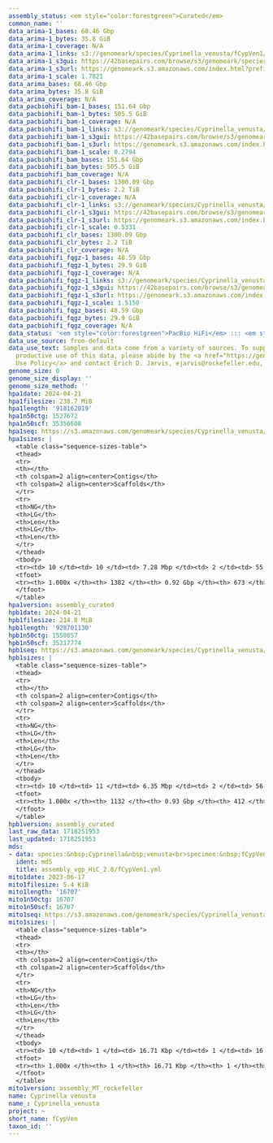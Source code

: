 ```yaml
---
assembly_status: <em style="color:forestgreen">Curated</em>
common_name: ''
data_arima-1_bases: 68.46 Gbp
data_arima-1_bytes: 35.8 GiB
data_arima-1_coverage: N/A
data_arima-1_links: s3://genomeark/species/Cyprinella_venusta/fCypVen1/genomic_data/arima/<br>
data_arima-1_s3gui: https://42basepairs.com/browse/s3/genomeark/species/Cyprinella_venusta/fCypVen1/genomic_data/arima/
data_arima-1_s3url: https://genomeark.s3.amazonaws.com/index.html?prefix=species/Cyprinella_venusta/fCypVen1/genomic_data/arima/
data_arima-1_scale: 1.7821
data_arima_bases: 68.46 Gbp
data_arima_bytes: 35.8 GiB
data_arima_coverage: N/A
data_pacbiohifi_bam-1_bases: 151.64 Gbp
data_pacbiohifi_bam-1_bytes: 505.5 GiB
data_pacbiohifi_bam-1_coverage: N/A
data_pacbiohifi_bam-1_links: s3://genomeark/species/Cyprinella_venusta/fCypVen1/genomic_data/pacbio_hifi/<br>
data_pacbiohifi_bam-1_s3gui: https://42basepairs.com/browse/s3/genomeark/species/Cyprinella_venusta/fCypVen1/genomic_data/pacbio_hifi/
data_pacbiohifi_bam-1_s3url: https://genomeark.s3.amazonaws.com/index.html?prefix=species/Cyprinella_venusta/fCypVen1/genomic_data/pacbio_hifi/
data_pacbiohifi_bam-1_scale: 0.2794
data_pacbiohifi_bam_bases: 151.64 Gbp
data_pacbiohifi_bam_bytes: 505.5 GiB
data_pacbiohifi_bam_coverage: N/A
data_pacbiohifi_clr-1_bases: 1300.09 Gbp
data_pacbiohifi_clr-1_bytes: 2.2 TiB
data_pacbiohifi_clr-1_coverage: N/A
data_pacbiohifi_clr-1_links: s3://genomeark/species/Cyprinella_venusta/fCypVen1/genomic_data/pacbio_hifi/<br>
data_pacbiohifi_clr-1_s3gui: https://42basepairs.com/browse/s3/genomeark/species/Cyprinella_venusta/fCypVen1/genomic_data/pacbio_hifi/
data_pacbiohifi_clr-1_s3url: https://genomeark.s3.amazonaws.com/index.html?prefix=species/Cyprinella_venusta/fCypVen1/genomic_data/pacbio_hifi/
data_pacbiohifi_clr-1_scale: 0.5331
data_pacbiohifi_clr_bases: 1300.09 Gbp
data_pacbiohifi_clr_bytes: 2.2 TiB
data_pacbiohifi_clr_coverage: N/A
data_pacbiohifi_fqgz-1_bases: 48.59 Gbp
data_pacbiohifi_fqgz-1_bytes: 29.9 GiB
data_pacbiohifi_fqgz-1_coverage: N/A
data_pacbiohifi_fqgz-1_links: s3://genomeark/species/Cyprinella_venusta/fCypVen1/genomic_data/pacbio_hifi/<br>
data_pacbiohifi_fqgz-1_s3gui: https://42basepairs.com/browse/s3/genomeark/species/Cyprinella_venusta/fCypVen1/genomic_data/pacbio_hifi/
data_pacbiohifi_fqgz-1_s3url: https://genomeark.s3.amazonaws.com/index.html?prefix=species/Cyprinella_venusta/fCypVen1/genomic_data/pacbio_hifi/
data_pacbiohifi_fqgz-1_scale: 1.5150
data_pacbiohifi_fqgz_bases: 48.59 Gbp
data_pacbiohifi_fqgz_bytes: 29.9 GiB
data_pacbiohifi_fqgz_coverage: N/A
data_status: '<em style="color:forestgreen">PacBio HiFi</em> ::: <em style="color:forestgreen">Arima</em>'
data_use_source: from-default
data_use_text: Samples and data come from a variety of sources. To support fair and
  productive use of this data, please abide by the <a href="https://genome10k.soe.ucsc.edu/data-use-policies/">Data
  Use Policy</a> and contact Erich D. Jarvis, ejarvis@rockefeller.edu, with any questions.
genome_size: 0
genome_size_display: ''
genome_size_method: ''
hpa1date: 2024-04-21
hpa1filesize: 238.7 MiB
hpa1length: '918162819'
hpa1n50ctg: 1527672
hpa1n50scf: 35356608
hpa1seq: https://s3.amazonaws.com/genomeark/species/Cyprinella_venusta/fCypVen1/assembly_curated/fCypVen1.hap1.cur.20240421.fasta.gz
hpa1sizes: |
  <table class="sequence-sizes-table">
  <thead>
  <tr>
  <th></th>
  <th colspan=2 align=center>Contigs</th>
  <th colspan=2 align=center>Scaffolds</th>
  </tr>
  <tr>
  <th>NG</th>
  <th>LG</th>
  <th>Len</th>
  <th>LG</th>
  <th>Len</th>
  </tr>
  </thead>
  <tbody>
  <tr><td> 10 </td><td> 10 </td><td> 7.28 Mbp </td><td> 2 </td><td> 55.99 Mbp </td></tr><tr><td> 20 </td><td> 27 </td><td> 4.09 Mbp </td><td> 4 </td><td> 42.85 Mbp </td></tr><tr><td> 30 </td><td> 55 </td><td> 2.87 Mbp </td><td> 6 </td><td> 38.41 Mbp </td></tr><tr><td> 40 </td><td> 95 </td><td> 1.97 Mbp </td><td> 9 </td><td> 36.89 Mbp </td></tr><tr style="background-color:#cccccc;"><td> 50 </td><td> 148 </td><td style="background-color:#88ff88;"> 1.53 Mbp </td><td> 11 </td><td style="background-color:#88ff88;"> 35.36 Mbp </td></tr><tr><td> 60 </td><td> 214 </td><td> 1.29 Mbp </td><td> 14 </td><td> 34.04 Mbp </td></tr><tr><td> 70 </td><td> 294 </td><td> 1.04 Mbp </td><td> 17 </td><td> 31.57 Mbp </td></tr><tr><td> 80 </td><td> 394 </td><td> 0.81 Mbp </td><td> 20 </td><td> 29.44 Mbp </td></tr><tr><td> 90 </td><td> 525 </td><td> 0.58 Mbp </td><td> 23 </td><td> 24.84 Mbp </td></tr><tr><td> 100 </td><td> 1382 </td><td> 150  bp </td><td> 673 </td><td> 12.20 Kbp </td></tr></tbody>
  <tfoot>
  <tr><th> 1.000x </th><th> 1382 </th><th> 0.92 Gbp </th><th> 673 </th><th> 0.92 Gbp </th></tr>
  </tfoot>
  </table>
hpa1version: assembly_curated
hpb1date: 2024-04-21
hpb1filesize: 214.8 MiB
hpb1length: '928701130'
hpb1n50ctg: 1550857
hpb1n50scf: 35217774
hpb1seq: https://s3.amazonaws.com/genomeark/species/Cyprinella_venusta/fCypVen1/assembly_curated/fCypVen1.hap2.cur.20240421.fasta.gz
hpb1sizes: |
  <table class="sequence-sizes-table">
  <thead>
  <tr>
  <th></th>
  <th colspan=2 align=center>Contigs</th>
  <th colspan=2 align=center>Scaffolds</th>
  </tr>
  <tr>
  <th>NG</th>
  <th>LG</th>
  <th>Len</th>
  <th>LG</th>
  <th>Len</th>
  </tr>
  </thead>
  <tbody>
  <tr><td> 10 </td><td> 11 </td><td> 6.35 Mbp </td><td> 2 </td><td> 56.08 Mbp </td></tr><tr><td> 20 </td><td> 31 </td><td> 3.71 Mbp </td><td> 4 </td><td> 44.69 Mbp </td></tr><tr><td> 30 </td><td> 63 </td><td> 2.38 Mbp </td><td> 6 </td><td> 39.20 Mbp </td></tr><tr><td> 40 </td><td> 106 </td><td> 1.95 Mbp </td><td> 9 </td><td> 37.59 Mbp </td></tr><tr style="background-color:#cccccc;"><td> 50 </td><td> 160 </td><td style="background-color:#88ff88;"> 1.55 Mbp </td><td> 11 </td><td style="background-color:#88ff88;"> 35.22 Mbp </td></tr><tr><td> 60 </td><td> 225 </td><td> 1.31 Mbp </td><td> 14 </td><td> 34.29 Mbp </td></tr><tr><td> 70 </td><td> 304 </td><td> 1.07 Mbp </td><td> 17 </td><td> 31.15 Mbp </td></tr><tr><td> 80 </td><td> 403 </td><td> 0.83 Mbp </td><td> 20 </td><td> 29.87 Mbp </td></tr><tr><td> 90 </td><td> 532 </td><td> 0.61 Mbp </td><td> 23 </td><td> 27.97 Mbp </td></tr><tr><td> 100 </td><td> 1132 </td><td> 163  bp </td><td> 412 </td><td> 13.51 Kbp </td></tr></tbody>
  <tfoot>
  <tr><th> 1.000x </th><th> 1132 </th><th> 0.93 Gbp </th><th> 412 </th><th> 0.93 Gbp </th></tr>
  </tfoot>
  </table>
hpb1version: assembly_curated
last_raw_data: 1718251953
last_updated: 1718251953
mds:
- data: species:&nbsp;Cyprinella&nbsp;venusta<br>specimen:&nbsp;fCypVen1<br>projects:&nbsp;<br>&nbsp;&nbsp;-&nbsp;vgp<br>hap1:&nbsp;s3://genomeark/species/Cyprinella_venusta/fCypVen1/assembly_vgp_HiC_2.0/fCypVen1.HiC.hap1.20230613.fasta.gz<br>hap2:&nbsp;s3://genomeark/species/Cyprinella_venusta/fCypVen1/assembly_vgp_HiC_2.0/fCypVen1.HiC.hap2.20230613.fasta.gz<br>pretext_hap1:&nbsp;s3://genomeark/species/Cyprinella_venusta/fCypVen1/assembly_vgp_HiC_2.0/evaluation/hap1/pretext/fCypVen1_hap1__s2_heatmap.pretext<br>pretext_hap2:&nbsp;s3://genomeark/species/Cyprinella_venusta/fCypVen1/assembly_vgp_HiC_2.0/evaluation/hap2/pretext/fCypVen1_hap2__s2_heatmap.pretext<br>kmer_spectra_img:&nbsp;s3://genomeark/species/Cyprinella_venusta/fCypVen1/assembly_vgp_HiC_2.0/evaluation/purge_dups/merqury/fCypVen1_png/<br>mito:&nbsp;s3://genomeark/species/Cyprinella_venusta/fCypVen1/assembly_MT_rockefeller/fCypVen1.MT.20230617.fasta.gz<br>pipeline:<br>&nbsp;&nbsp;-&nbsp;hifiasm&nbsp;(0.19.3+galaxy0)<br>&nbsp;&nbsp;-&nbsp;purge_dups&nbsp;(1.2.6+galaxy0)<br>&nbsp;&nbsp;-&nbsp;yahs&nbsp;(1.2a.2+galaxy1)<br>assembled_by_group:&nbsp;Rockefeller<br>notes:&nbsp;This&nbsp;was&nbsp;a&nbsp;hifiasm-HiC&nbsp;assembly&nbsp;of&nbsp;fCypVen1,&nbsp;resulting&nbsp;in&nbsp;two&nbsp;complete&nbsp;haplotypes.&nbsp;This&nbsp;individual&nbsp;did&nbsp;have&nbsp;not&nbsp;bionano&nbsp;data.&nbsp;The&nbsp;hap1&nbsp;and&nbsp;hap2&nbsp;assemblies&nbsp;were&nbsp;purged&nbsp;with&nbsp;the&nbsp;purge_dups&nbsp;piepeline.&nbsp;HiC&nbsp;scaffolding&nbsp;was&nbsp;performed&nbsp;with&nbsp;yahs.&nbsp;The&nbsp;HiC&nbsp;prep&nbsp;was&nbsp;Arima&nbsp;kit&nbsp;2.
  ident: md5
  title: assembly_vgp_HiC_2.0/fCypVen1.yml
mito1date: 2023-06-17
mito1filesize: 5.4 KiB
mito1length: '16707'
mito1n50ctg: 16707
mito1n50scf: 16707
mito1seq: https://s3.amazonaws.com/genomeark/species/Cyprinella_venusta/fCypVen1/assembly_MT_rockefeller/fCypVen1.MT.20230617.fasta.gz
mito1sizes: |
  <table class="sequence-sizes-table">
  <thead>
  <tr>
  <th></th>
  <th colspan=2 align=center>Contigs</th>
  <th colspan=2 align=center>Scaffolds</th>
  </tr>
  <tr>
  <th>NG</th>
  <th>LG</th>
  <th>Len</th>
  <th>LG</th>
  <th>Len</th>
  </tr>
  </thead>
  <tbody>
  <tr><td> 10 </td><td> 1 </td><td> 16.71 Kbp </td><td> 1 </td><td> 16.71 Kbp </td></tr><tr><td> 20 </td><td> 1 </td><td> 16.71 Kbp </td><td> 1 </td><td> 16.71 Kbp </td></tr><tr><td> 30 </td><td> 1 </td><td> 16.71 Kbp </td><td> 1 </td><td> 16.71 Kbp </td></tr><tr><td> 40 </td><td> 1 </td><td> 16.71 Kbp </td><td> 1 </td><td> 16.71 Kbp </td></tr><tr style="background-color:#cccccc;"><td> 50 </td><td> 1 </td><td style="background-color:#ff8888;"> 16.71 Kbp </td><td> 1 </td><td style="background-color:#ff8888;"> 16.71 Kbp </td></tr><tr><td> 60 </td><td> 1 </td><td> 16.71 Kbp </td><td> 1 </td><td> 16.71 Kbp </td></tr><tr><td> 70 </td><td> 1 </td><td> 16.71 Kbp </td><td> 1 </td><td> 16.71 Kbp </td></tr><tr><td> 80 </td><td> 1 </td><td> 16.71 Kbp </td><td> 1 </td><td> 16.71 Kbp </td></tr><tr><td> 90 </td><td> 1 </td><td> 16.71 Kbp </td><td> 1 </td><td> 16.71 Kbp </td></tr><tr><td> 100 </td><td> 1 </td><td> 16.71 Kbp </td><td> 1 </td><td> 16.71 Kbp </td></tr></tbody>
  <tfoot>
  <tr><th> 1.000x </th><th> 1 </th><th> 16.71 Kbp </th><th> 1 </th><th> 16.71 Kbp </th></tr>
  </tfoot>
  </table>
mito1version: assembly_MT_rockefeller
name: Cyprinella venusta
name_: Cyprinella_venusta
project: ~
short_name: fCypVen
taxon_id: ''
---
```

